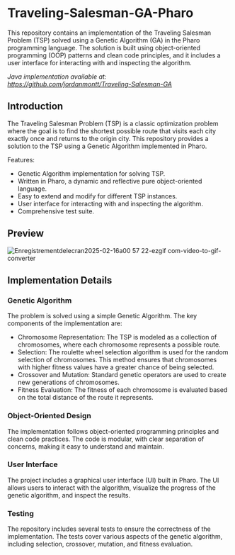 # Traveling-Salesman-GA-Pharo

This repository contains an implementation of the Traveling Salesman Problem (TSP) solved using a Genetic Algorithm (GA) in the Pharo programming language. The solution is built using object-oriented programming (OOP) patterns and clean code principles, and it includes a user interface for interacting with and inspecting the algorithm.

_Java implementation available at: https://github.com/jordanmontt/Traveling-Salesman-GA_

## Introduction

The Traveling Salesman Problem (TSP) is a classic optimization problem where the goal is to find the shortest possible route that visits each city exactly once and returns to the origin city. This repository provides a solution to the TSP using a Genetic Algorithm implemented in Pharo.

Features:

- Genetic Algorithm implementation for solving TSP.
- Written in Pharo, a dynamic and reflective pure object-oriented language.
- Easy to extend and modify for different TSP instances.
- User interface for interacting with and inspecting the algorithm.
- Comprehensive test suite.

## Preview

![Enregistrementdelecran2025-02-16a00 57 22-ezgif com-video-to-gif-converter](https://github.com/user-attachments/assets/5fa9febb-7e61-48bf-8079-b4841078faf9)

## Implementation Details

### Genetic Algorithm

The problem is solved using a simple Genetic Algorithm. The key components of the implementation are:

- Chromosome Representation: The TSP is modeled as a collection of chromosomes, where each chromosome represents a possible route.
- Selection: The roulette wheel selection algorithm is used for the random selection of chromosomes. This method ensures that chromosomes with higher fitness values have a greater chance of being selected.
- Crossover and Mutation: Standard genetic operators are used to create new generations of chromosomes.
- Fitness Evaluation: The fitness of each chromosome is evaluated based on the total distance of the route it represents.

### Object-Oriented Design

The implementation follows object-oriented programming principles and clean code practices. The code is modular, with clear separation of concerns, making it easy to understand and maintain.

### User Interface

The project includes a graphical user interface (UI) built in Pharo. The UI allows users to interact with the algorithm, visualize the progress of the genetic algorithm, and inspect the results.

### Testing

The repository includes several tests to ensure the correctness of the implementation. The tests cover various aspects of the genetic algorithm, including selection, crossover, mutation, and fitness evaluation.
